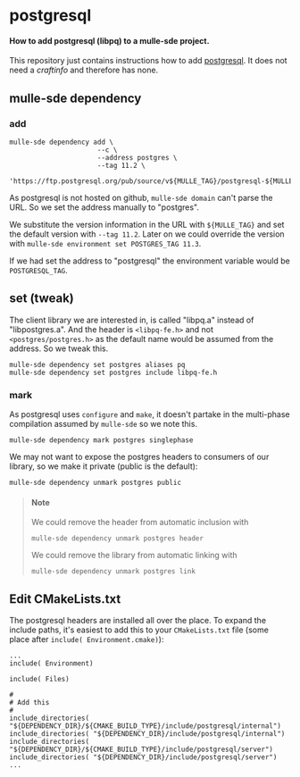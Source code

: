 # postgresql

#### How to add postgresql (libpq) to a mulle-sde project.

This repository just contains instructions how to add [postgresql](https://www.postgresql.org/). It does not
need a *craftinfo* and therefore has none.

## mulle-sde dependency

### add

```
mulle-sde dependency add \
                      --c \
                      --address postgres \
                      --tag 11.2 \
                      'https://ftp.postgresql.org/pub/source/v${MULLE_TAG}/postgresql-${MULLE_TAG}.tar.bz2' 
```

As postgresql is not hosted on github, `mulle-sde domain` can't parse the URL.
So we set the address manually to "postgres".

We substitute the version information in the URL with `${MULLE_TAG}` and set
the default version with `--tag 11.2`. Later on we could override the version
with `mulle-sde environment set POSTGRES_TAG 11.3`. 

If we had set the address to "postgresql" the environment variable would be `POSTGRESQL_TAG`.


## set (tweak)

The client library we are interested in, is called "libpq.a" instead of "libpostgres.a". 
And the header is  `<libpq-fe.h>` and not `<postgres/postgres.h>` as the default name would
be assumed from the address. So we tweak this.

```
mulle-sde dependency set postgres aliases pq
mulle-sde dependency set postgres include libpq-fe.h
```

### mark

As postgresql uses `configure` and `make`, it doesn't partake in the multi-phase compilation 
assumed by `mulle-sde` so we note this.

```
mulle-sde dependency mark postgres singlephase
```
We may not want to expose the postgres headers to consumers of our library, so we make
it private (public is the default):

```
mulle-sde dependency unmark postgres public
```

> #### Note
> 
> We could remove the header from automatic inclusion with
> 
> ```
> mulle-sde dependency unmark postgres header
> ```
> 
> We could remove the library from automatic linking with
> 
> ```
> mulle-sde dependency unmark postgres link
> ```



## Edit CMakeLists.txt

The postgresql headers are installed all over the place. To expand the include paths, it's easiest
to add this to your `CMakeLists.txt` file (some place after `include( Environment.cmake)`):

```
...
include( Environment)

include( Files)

#
# Add this
#
include_directories( "${DEPENDENCY_DIR}/${CMAKE_BUILD_TYPE}/include/postgresql/internal")
include_directories( "${DEPENDENCY_DIR}/include/postgresql/internal")
include_directories( "${DEPENDENCY_DIR}/${CMAKE_BUILD_TYPE}/include/postgresql/server")
include_directories( "${DEPENDENCY_DIR}/include/postgresql/server")
...
```


